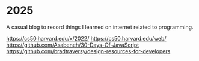# 2025
A casual blog to record things I learned on internet related to programming.



https://cs50.harvard.edu/x/2022/
https://cs50.harvard.edu/web/
https://github.com/Asabeneh/30-Days-Of-JavaScript
https://github.com/bradtraversy/design-resources-for-developers
